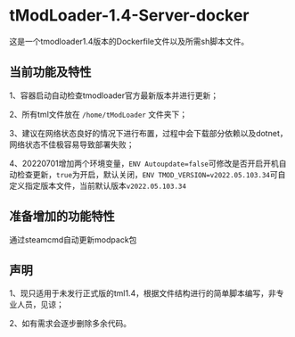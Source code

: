 # tModLoader-1.4-Server-docker

这是一个tmodloader1.4版本的Dockerfile文件以及所需sh脚本文件。

## 当前功能及特性

1、容器启动自动检查tmodloader官方最新版本并进行更新；

2、所有tml文件放在 `/home/tModLoader` 文件夹下；

3、建议在网络状态良好的情况下进行布置，过程中会下载部分依赖以及dotnet，网络状态不佳极容易导致部署失败；

4、20220701增加两个环境变量，`ENV Autoupdate=false`可修改是否开启开机自动检查更新，`true`为开启，默认关闭，`ENV TMOD_VERSION=v2022.05.103.34`可自定义指定版本文件，当前默认版本`v2022.05.103.34`

## 准备增加的功能特性

通过steamcmd自动更新modpack包

## 声明

1、现只适用于未发行正式版的tml1.4，根据文件结构进行的简单脚本编写，非专业人员，见谅；

2、如有需求会逐步删除多余代码。

